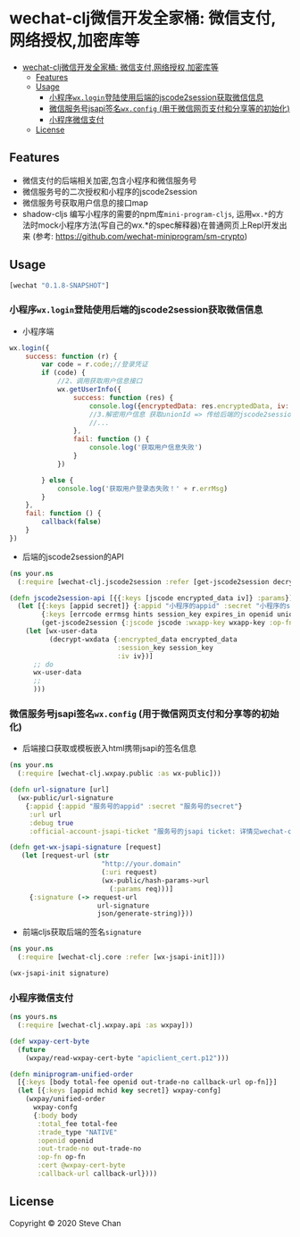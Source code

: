 # wechat-clj微信开发全家桶: 微信支付,网络授权,加密库等

- [wechat-clj微信开发全家桶: 微信支付,网络授权,加密库等](#wechat-clj%E5%BE%AE%E4%BF%A1%E5%BC%80%E5%8F%91%E5%85%A8%E5%AE%B6%E6%A1%B6-%E5%BE%AE%E4%BF%A1%E6%94%AF%E4%BB%98%E7%BD%91%E7%BB%9C%E6%8E%88%E6%9D%83%E5%8A%A0%E5%AF%86%E5%BA%93%E7%AD%89)
  - [Features](#features)
  - [Usage](#usage)
    - [小程序`wx.login`登陆使用后端的jscode2session获取微信信息](#%E5%B0%8F%E7%A8%8B%E5%BA%8Fwxlogin%E7%99%BB%E9%99%86%E4%BD%BF%E7%94%A8%E5%90%8E%E7%AB%AF%E7%9A%84jscode2session%E8%8E%B7%E5%8F%96%E5%BE%AE%E4%BF%A1%E4%BF%A1%E6%81%AF)
    - [微信服务号jsapi签名`wx.config` (用于微信网页支付和分享等的初始化)](#%E5%BE%AE%E4%BF%A1%E6%9C%8D%E5%8A%A1%E5%8F%B7jsapi%E7%AD%BE%E5%90%8Dwxconfig-%E7%94%A8%E4%BA%8E%E5%BE%AE%E4%BF%A1%E7%BD%91%E9%A1%B5%E6%94%AF%E4%BB%98%E5%92%8C%E5%88%86%E4%BA%AB%E7%AD%89%E7%9A%84%E5%88%9D%E5%A7%8B%E5%8C%96)
    - [小程序微信支付](#%E5%B0%8F%E7%A8%8B%E5%BA%8F%E5%BE%AE%E4%BF%A1%E6%94%AF%E4%BB%98)
  - [License](#license)

## Features

* 微信支付的后端相关加密,包含小程序和微信服务号
* 微信服务号的二次授权和小程序的jscode2session
* 微信服务号获取用户信息的接口map
* shadow-cljs 编写小程序的需要的npm库`mini-program-cljs`, 运用`wx.*`的方法时mock小程序方法(写自己的wx.*的spec解释器)在普通网页上Repl开发出来 (参考: https://github.com/wechat-miniprogram/sm-crypto)

## Usage

```clojure
[wechat "0.1.8-SNAPSHOT"]
```

### 小程序`wx.login`登陆使用后端的jscode2session获取微信信息

* 小程序端

```js
wx.login({
    success: function (r) {
        var code = r.code;//登录凭证
        if (code) {
            //2、调用获取用户信息接口
            wx.getUserInfo({
                success: function (res) {
                    console.log({encryptedData: res.encryptedData, iv: res.iv, code: code})
                    //3.解密用户信息 获取unionId => 传给后端的jscode2session的API
                    //...
                },
                fail: function () {
                    console.log('获取用户信息失败')
                }
            })

        } else {
            console.log('获取用户登录态失败！' + r.errMsg)
        }
    },
    fail: function () {
        callback(false)
    }
})
```
* 后端的jscode2session的API

```clojure
(ns your.ns
  (:require [wechat-clj.jscode2session :refer [get-jscode2session decrypt-wxdata]]))

(defn jscode2session-api [{{:keys [jscode encrypted_data iv]} :params}]
  (let [{:keys [appid secret]} {:appid "小程序的appid" :secret "小程序的secret"}
        {:keys [errcode errmsg hints session_key expires_in openid unionid]}
        (get-jscode2session {:jscode jscode :wxapp-key wxapp-key :op-fn #(identity %)})]
    (let [wx-user-data
          (decrypt-wxdata {:encrypted_data encrypted_data
                           :session_key session_key
                           :iv iv})]
      ;; do
      wx-user-data
      ;;
      )))
```

### 微信服务号jsapi签名`wx.config` (用于微信网页支付和分享等的初始化)
* 后端接口获取或模板嵌入html携带jsapi的签名信息

```clojure
(ns your.ns
  (:require [wechat-clj.wxpay.public :as wx-public]))

(defn url-signature [url]
  (wx-public/url-signature
    {:appid {:appid "服务号的appid" :secret "服务号的secret"}
     :url url
     :debug true
     :official-account-jsapi-ticket "服务号的jsapi ticket: 详情见wechat-clj.public.core的文档"}))

(defn get-wx-jsapi-signature [request]
   (let [request-url (str
                       "http://your.domain"
                       (:uri request)
                       (wx-public/hash-params->url
                         (:params req)))]
     {:signature (-> request-url
                      url-signature
                      json/generate-string)}))
```
* 前端cljs获取后端的签名`signature`

```clojure
(ns your.ns
  (:require [wechat-clj.core :refer [wx-jsapi-init]]))

(wx-jsapi-init signature)

```
### 小程序微信支付

``` clojure
(ns yours.ns
  (:require [wechat-clj.wxpay.api :as wxpay]))

(def wxpay-cert-byte
  (future
    (wxpay/read-wxpay-cert-byte "apiclient_cert.p12")))

(defn miniprogram-unified-order
  [{:keys [body total-fee openid out-trade-no callback-url op-fn]}]
  (let [{:keys [appid mchid key secret]} wxpay-confg]
    (wxpay/unified-order
      wxpay-confg
      {:body body
       :total_fee total-fee
       :trade_type "NATIVE"
       :openid openid
       :out-trade-no out-trade-no
       :op-fn op-fn
       :cert @wxpay-cert-byte
       :callback-url callback-url})))
```

## License

Copyright © 2020 Steve Chan
